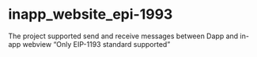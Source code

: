 # inapp_website_epi-1993
The project supported send and receive messages between Dapp and in-app webview “Only EIP-1193 standard supported”
